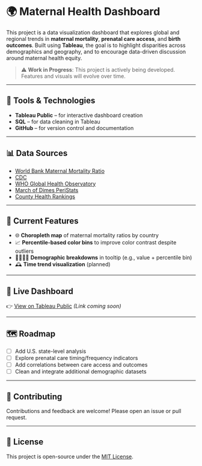 # 🌍 Maternal Health Dashboard

This project is a data visualization dashboard that explores global and regional trends in **maternal mortality**, **prenatal care access**, and **birth outcomes**. Built using **Tableau**, the goal is to highlight disparities across demographics and geography, and to encourage data-driven discussion around maternal health equity.

> ⚠️ **Work in Progress**: This project is actively being developed. Features and visuals will evolve over time.

---

## 🧰 Tools & Technologies

- **Tableau Public** – for interactive dashboard creation
- **SQL** – for data cleaning in Tableau
- **GitHub** – for version control and documentation

---

## 📊 Data Sources

- [World Bank Maternal Mortality Ratio](https://data.worldbank.org/indicator/SH.STA.MMRT)
- [CDC]([https://wonder.cdc.gov/](https://www.cdc.gov/nchs/maternal-mortality/data.htm))
- [WHO Global Health Observatory](https://www.who.int/data/gho)
- [March of Dimes PeriStats](https://www.marchofdimes.org/peristats)
- [County Health Rankings](https://www.countyhealthrankings.org/)

---

## 📌 Current Features

- 🌐 **Choropleth map** of maternal mortality ratios by country
- 📈 **Percentile-based color bins** to improve color contrast despite outliers
- 🧑🏾‍🧑🏼 **Demographic breakdowns** in tooltip (e.g., value + percentile bin)
- 🕰️ **Time trend visualization** (planned)

---

## 🚀 Live Dashboard

👉 [View on Tableau Public](#) *(Link coming soon)*

---

## 🗺️ Roadmap

- [ ] Add U.S. state-level analysis
- [ ] Explore prenatal care timing/frequency indicators
- [ ] Add correlations between care access and outcomes
- [ ] Clean and integrate additional demographic datasets

---

## 🤝 Contributing

Contributions and feedback are welcome! Please open an issue or pull request.

---

## 📄 License

This project is open-source under the [MIT License](LICENSE).

